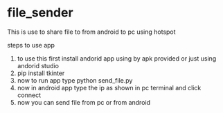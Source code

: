 # file_sender
This is use to share file to from android to pc using hotspot

steps to use app
1. to use this first install andorid app using by apk provided or just using andorid studio
2. pip install tkinter
3. now to run app type python send_file.py 
4. now in android app type the ip as shown in pc terminal and click connect
5. now you can send file from pc or from android 
 
